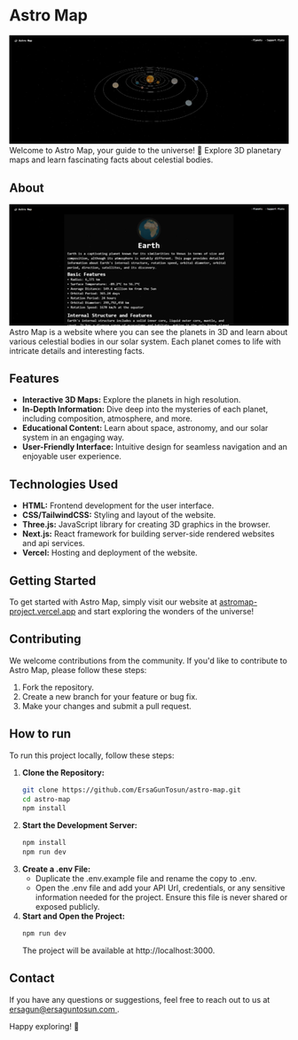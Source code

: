 # Astro Map
![Astro Map](image_1.png)
Welcome to Astro Map, your guide to the universe! 🚀 Explore 3D planetary maps and learn fascinating facts about celestial bodies.

## About
![Planet Page](image_2.png)
Astro Map is a website where you can see the planets in 3D and learn about various celestial bodies in our solar system. Each planet comes to life with intricate details and interesting facts.

## Features

- **Interactive 3D Maps:** Explore the planets in high resolution.
- **In-Depth Information:** Dive deep into the mysteries of each planet, including composition, atmosphere, and more.
- **Educational Content:** Learn about space, astronomy, and our solar system in an engaging way.
- **User-Friendly Interface:** Intuitive design for seamless navigation and an enjoyable user experience.


## Technologies Used
 - **HTML:** Frontend development for the user interface.
 - **CSS/TailwindCSS:** Styling and layout of the website.
- **Three.js:** JavaScript library for creating 3D graphics in the browser.
- **Next.js:** React framework for building server-side rendered websites and api services.
- **Vercel:** Hosting and deployment of the website.

## Getting Started

To get started with Astro Map, simply visit our website at [astromap-project.vercel.app](https://astromap-project.vercel.app/) and start exploring the wonders of the universe!

## Contributing

We welcome contributions from the community. If you'd like to contribute to Astro Map, please follow these steps:

1. Fork the repository.
2. Create a new branch for your feature or bug fix.
3. Make your changes and submit a pull request.

## How to run

To run this project locally, follow these steps:

1. **Clone the Repository:**
   ```bash
   git clone https://github.com/ErsaGunTosun/astro-map.git
   cd astro-map
   npm install
   ```
2. **Start the Development Server:**
   ```bash
   npm install
   npm run dev
    ```
3. **Create a .env File:**
    - Duplicate the .env.example file and rename the copy to .env.
    - Open the .env file and add your API Url, credentials, or any sensitive information needed for the project. Ensure this file is never shared or exposed publicly.
4. **Start and Open the Project:**
    ```bash
    npm run dev
    ```
    The project will be available at http://localhost:3000.

## Contact

If you have any questions or suggestions, feel free to reach out to us at [ersagun@ersaguntosun.com ](mailto:ersagun@ersaguntosun.com).

Happy exploring! 🌌